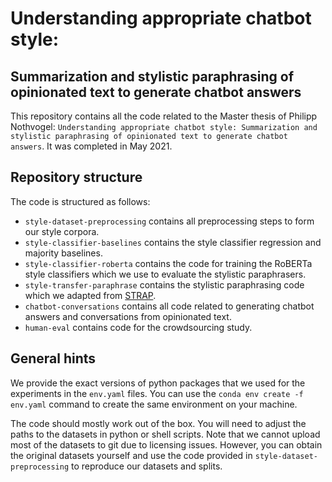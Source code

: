 # Understanding appropriate chatbot style: 
## Summarization and stylistic paraphrasing of opinionated text to generate chatbot answers

This repository contains all the code related to the Master thesis of Philipp Nothvogel: 
`Understanding appropriate chatbot style: Summarization and stylistic paraphrasing of opinionated text to generate chatbot answers`. It was completed in May 2021.

## Repository structure

The code is structured as follows:

* `style-dataset-preprocessing` contains all preprocessing steps to form our style corpora.
* `style-classifier-baselines` contains the style classifier regression and majority baselines.
* `style-classifier-roberta` contains the code for training the RoBERTa style classifiers which we use to evaluate the stylistic paraphrasers.
* `style-transfer-paraphrase` contains the stylistic paraphrasing code which we adapted from [STRAP](https://github.com/martiansideofthemoon/style-transfer-paraphrase).
* `chatbot-conversations` contains all code related to generating chatbot answers and conversations from opinionated text.
* `human-eval` contains code for the crowdsourcing study.

## General hints

We provide the exact versions of python packages that we used for the experiments in the `env.yaml` files. 
You can use the `conda env create -f env.yaml` command to create the same environment on your machine. 

The code should mostly work out of the box. 
You will need to adjust the paths to the datasets in python or shell scripts.
Note that we cannot upload most of the datasets to git due to licensing issues.
However, you can obtain the original datasets yourself and use the code provided in `style-dataset-preprocessing` to reproduce our datasets and splits.
